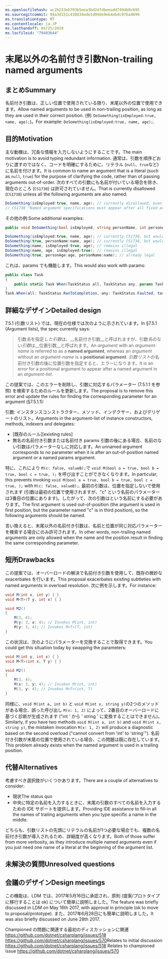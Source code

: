 ```yaml
---
ms.openlocfilehash: ac2b233eb703b5eea3bd2dfdbeeadd7494b0c695
ms.sourcegitcommit: 94a3d151c438d34ede1d99de9eb4ebdc07ba4699
ms.translationtype: MT
ms.contentlocale: ja-JP
ms.lasthandoff: 04/25/2019
ms.locfileid: "79483644"
---
```

# <a name="non-trailing-named-arguments"></a><span data-ttu-id="31e16-101">末尾以外の名前付き引数</span><span class="sxs-lookup"><span data-stu-id="31e16-101">Non-trailing named arguments</span></span>

## <a name="summary"></a><span data-ttu-id="31e16-102">まとめ</span><span class="sxs-lookup"><span data-stu-id="31e16-102">Summary</span></span>
[summary]: #summary
<span data-ttu-id="31e16-103">名前付き引数は、正しい位置で使用されている限り、末尾以外の位置で使用できます。</span><span class="sxs-lookup"><span data-stu-id="31e16-103">Allow named arguments to be used in non-trailing position, as long as they are used in their correct position.</span></span> <span data-ttu-id="31e16-104">(例: `DoSomething(isEmployed:true, name, age);`)。</span><span class="sxs-lookup"><span data-stu-id="31e16-104">For example: `DoSomething(isEmployed:true, name, age);`.</span></span>

## <a name="motivation"></a><span data-ttu-id="31e16-105">目的</span><span class="sxs-lookup"><span data-stu-id="31e16-105">Motivation</span></span>
[motivation]: #motivation

<span data-ttu-id="31e16-106">主な動機は、冗長な情報を入力しないようにすることです。</span><span class="sxs-lookup"><span data-stu-id="31e16-106">The main motivation is to avoid typing redundant information.</span></span> <span data-ttu-id="31e16-107">通常は、引数を順序どおりに渡すのではなく、コードを明確にするために、リテラル (`null`、`true`など) に名前を付けます。</span><span class="sxs-lookup"><span data-stu-id="31e16-107">It is common to name an argument that is a literal (such as `null`, `true`) for the purpose of clarifying the code, rather than of passing arguments out-of-order.</span></span>
<span data-ttu-id="31e16-108">次のすべての引数にも名前が付いている場合を除き、現在のところ (`CS1738`) は許可されていません。</span><span class="sxs-lookup"><span data-stu-id="31e16-108">That is currently disallowed (`CS1738`) unless all the following arguments are also named.</span></span>

```csharp
DoSomething(isEmployed:true, name, age); // currently disallowed, even though all arguments are in position
// CS1738 "Named argument specifications must appear after all fixed arguments have been specified"
```

<span data-ttu-id="31e16-109">その他の例:</span><span class="sxs-lookup"><span data-stu-id="31e16-109">Some additional examples:</span></span>
```csharp
public void DoSomething(bool isEmployed, string personName, int personAge) { ... }

DoSomething(isEmployed:true, name, age); // currently CS1738, but would become legal
DoSomething(true, personName:name, age); // currently CS1738, but would become legal
DoSomething(name, isEmployed:true, age); // remains illegal
DoSomething(name, age, isEmployed:true); // remains illegal
DoSomething(true, personAge:age, personName:name); // already legal
```

<span data-ttu-id="31e16-110">これは、params でも機能します。</span><span class="sxs-lookup"><span data-stu-id="31e16-110">This would also work with params:</span></span>
```csharp
public class Task
{
    public static Task When(TaskStatus all, TaskStatus any, params Task[] tasks);
}
Task.When(all: TaskStatus.RanToCompletion, any: TaskStatus.Faulted, task1, task2)
```

## <a name="detailed-design"></a><span data-ttu-id="31e16-111">詳細なデザイン</span><span class="sxs-lookup"><span data-stu-id="31e16-111">Detailed design</span></span>
[design]: #detailed-design

<span data-ttu-id="31e16-112">7\.5.1 (引数リスト) では、現在の仕様では次のように示されています。</span><span class="sxs-lookup"><span data-stu-id="31e16-112">In §7.5.1 (Argument lists), the spec currently says:</span></span>
> <span data-ttu-id="31e16-113">引数*名*を指定*した引数*は、__名前付き引数__と呼ばれますが、引数*名*のない*引数*は__位置引数__と呼ばれます。</span><span class="sxs-lookup"><span data-stu-id="31e16-113">An *argument* with an *argument-name* is referred to as a __named argument__, whereas an *argument* without an *argument-name* is a __positional argument__.</span></span> <span data-ttu-id="31e16-114">*引数リスト*の名前付き引数の後に位置引数を指定すると、エラーになります。</span><span class="sxs-lookup"><span data-stu-id="31e16-114">It is an error for a positional argument to appear after a named argument in an *argument-list*.</span></span>

<span data-ttu-id="31e16-115">この提案では、このエラーを削除し、引数に対応するパラメーター (7.5.1.1 を参照) を検索するためのルールを更新します。</span><span class="sxs-lookup"><span data-stu-id="31e16-115">The proposal is to remove this error and update the rules for finding the corresponding parameter for an argument (§7.5.1.1):</span></span>

<span data-ttu-id="31e16-116">引数: インスタンスコンストラクター、メソッド、インデクサー、およびデリゲートのリスト。</span><span class="sxs-lookup"><span data-stu-id="31e16-116">Arguments in the argument-list of instance constructors, methods, indexers and delegates:</span></span>
- <span data-ttu-id="31e16-117">[既存のルール]</span><span class="sxs-lookup"><span data-stu-id="31e16-117">[existing rules]</span></span>
- <span data-ttu-id="31e16-118">無名の名前付き引数または名前付き params 引数の後にある場合、名前のない引数はパラメーターなしに対応します。</span><span class="sxs-lookup"><span data-stu-id="31e16-118">An unnamed argument corresponds to no parameter when it is after an out-of-position named argument or a named params argument.</span></span>

<span data-ttu-id="31e16-119">特に、これにより `M(c: false, valueB);`で `void M(bool a = true, bool b = true, bool c = true, );` を呼び出すことができなくなります。</span><span class="sxs-lookup"><span data-stu-id="31e16-119">In particular, this prevents invoking `void M(bool a = true, bool b = true, bool c = true, );` with `M(c: false, valueB);`.</span></span> <span data-ttu-id="31e16-120">最初の引数は、位置を指定しないで使用されます (引数は最初の位置で使用されますが、"c" という名前のパラメーターは3番目の位置にあります)。したがって、次の引数はという名前にする必要があります。</span><span class="sxs-lookup"><span data-stu-id="31e16-120">The first argument is used out-of-position (the argument is used in first position, but the parameter named "c" is in third position), so the following arguments should be named.</span></span>

<span data-ttu-id="31e16-121">言い換えると、末尾以外の名前付き引数は、名前と位置が同じ対応パラメーターを検索する場合にのみ許可されます。</span><span class="sxs-lookup"><span data-stu-id="31e16-121">In other words, non-trailing named arguments are only allowed when the name and the position result in finding the same corresponding parameter.</span></span>

## <a name="drawbacks"></a><span data-ttu-id="31e16-122">短所</span><span class="sxs-lookup"><span data-stu-id="31e16-122">Drawbacks</span></span>
[drawbacks]: #drawbacks

<span data-ttu-id="31e16-123">この提案では、オーバーロードの解決で名前付き引数を使用して、既存の微妙な exacerbates を行います。</span><span class="sxs-lookup"><span data-stu-id="31e16-123">This proposal exacerbates existing subtleties with named arguments in overload resolution.</span></span> <span data-ttu-id="31e16-124">次に例を示します。</span><span class="sxs-lookup"><span data-stu-id="31e16-124">For instance:</span></span>

```csharp
void M(int x, int y) { }
void M<T>(T y, int x) { }

void M2()
{
    M(3, 4);
    M(y: 3, x: 4); // Invokes M(int, int)
    M(y: 3, 4); // Invokes M<T>(T, int)
}
```

<span data-ttu-id="31e16-125">この状況は、次のようにパラメーターを交換することで取得できます。</span><span class="sxs-lookup"><span data-stu-id="31e16-125">You could get this situation today by swapping the parameters:</span></span>

```csharp
void M(int y, int x) { }
void M<T>(int x, T y) { }

void M2()
{
    M(3, 4);
    M(x: 3, y: 4); // Invokes M(int, int)
    M(3, y: 4); // Invokes M<T>(int, T)
}
```

<span data-ttu-id="31e16-126">同様に、`void M(int a, int b)` と `void M(int x, string y)`の2つのメソッドがある場合、誤った呼び出し `M(x: 1, 2)` によって、2番目のオーバーロードに基づく診断が生成されます ("int ' から ' string ' に変換することはできません)。</span><span class="sxs-lookup"><span data-stu-id="31e16-126">Similarly, if you have two methods `void M(int a, int b)` and `void M(int x, string y)`, the mistaken invocation `M(x: 1, 2)` will produce a diagnostic based on the second overload ("cannot convert from 'int' to 'string'").</span></span> <span data-ttu-id="31e16-127">名前付き引数が末尾の位置で使用されている場合、この問題は既に存在しています。</span><span class="sxs-lookup"><span data-stu-id="31e16-127">This problem already exists when the named argument is used in a trailing position.</span></span>

## <a name="alternatives"></a><span data-ttu-id="31e16-128">代替</span><span class="sxs-lookup"><span data-stu-id="31e16-128">Alternatives</span></span>
[alternatives]: #alternatives

<span data-ttu-id="31e16-129">考慮すべき選択肢がいくつかあります。</span><span class="sxs-lookup"><span data-stu-id="31e16-129">There are a couple of alternatives to consider:</span></span>

- <span data-ttu-id="31e16-130">現状</span><span class="sxs-lookup"><span data-stu-id="31e16-130">The status quo</span></span>
- <span data-ttu-id="31e16-131">中央に特定の名前を入力するときに、末尾の引数のすべての名前を入力するための IDE サポートを提供します。</span><span class="sxs-lookup"><span data-stu-id="31e16-131">Providing IDE assistance to fill-in all the names of trailing arguments when you type specific a name in the middle.</span></span>

<span data-ttu-id="31e16-132">どちらも、引数リストの先頭にリテラルの名前が1つ必要な場合でも、複数の名前付き引数が導入されるため、詳細度が高くなります。</span><span class="sxs-lookup"><span data-stu-id="31e16-132">Both of those suffer from more verbosity, as they introduce multiple named arguments even if you just need one name of a literal at the beginning of the argument list.</span></span>

## <a name="unresolved-questions"></a><span data-ttu-id="31e16-133">未解決の質問</span><span class="sxs-lookup"><span data-stu-id="31e16-133">Unresolved questions</span></span>
[unresolved]: #unresolved-questions

## <a name="design-meetings"></a><span data-ttu-id="31e16-134">会議のデザイン</span><span class="sxs-lookup"><span data-stu-id="31e16-134">Design meetings</span></span>
[ldm]: #ldm
<span data-ttu-id="31e16-135">この機能は、LDM では、2017年5月16日に承認され、原則 (提案/プロトタイプに移行することは ok) について簡単に説明しました。</span><span class="sxs-lookup"><span data-stu-id="31e16-135">The feature was briefly discussed in LDM on May 16th 2017, with approval in principle (ok to move to proposal/prototype).</span></span> <span data-ttu-id="31e16-136">また、2017年6月28日にも簡単に説明しました。</span><span class="sxs-lookup"><span data-stu-id="31e16-136">It was also briefly discussed on June 28th 2017.</span></span>

<span data-ttu-id="31e16-137">Championed の問題に関連する最初のディスカッションに関連 https://github.com/dotnet/csharplang/issues/518 https://github.com/dotnet/csharplang/issues/570</span><span class="sxs-lookup"><span data-stu-id="31e16-137">Relates to initial discussion https://github.com/dotnet/csharplang/issues/518 Relates to championed issue https://github.com/dotnet/csharplang/issues/570</span></span>
